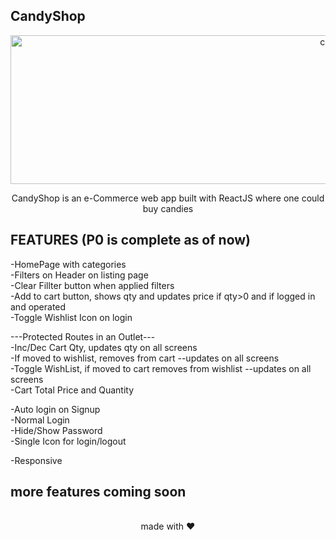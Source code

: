 ## CandyShop

<div align="center">

<img alt="candyshop" src="./public/images/gthub-readme.svg" width="1048px" height="238px" />

CandyShop is an e-Commerce web app built with ReactJS where one could buy candies

</div>


## FEATURES (P0 is complete as of now)

-HomePage with categories</br>
-Filters on Header on listing page</br>
-Clear Fillter button when applied filters</br>
-Add to cart button, shows qty and updates price if qty>0 and if logged in and operated</br>
-Toggle Wishlist Icon on login</br>

---Protected Routes in an Outlet---</br>
-Inc/Dec Cart Qty, updates qty on all screens</br>
-If moved to wishlist, removes from cart --updates on all screens</br>
-Toggle WishList, if moved to cart removes from wishlist --updates on all screens </br>
-Cart Total Price and Quantity</br>

-Auto login on Signup</br>
-Normal Login</br>
-Hide/Show Password</br>
-Single Icon for login/logout</br>

-Responsive </br>

## more features coming soon


<br>

<div align="center">
made with ❤️
</div>

<br>
